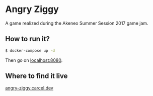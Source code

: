 # Angry Ziggy

A game realized during the Akeneo Summer Session 2017 game jam.

## How to run it?

```bash
$ docker-compose up -d
```

Then go on [localhost:8080](http://localhost:8080).

## Where to find it live

[angry-ziggy.carcel.dev](https://angry-ziggy.carcel.dev)
